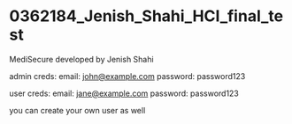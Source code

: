 # 0362184_Jenish_Shahi_HCI_final_test
MediSecure developed by Jenish Shahi

admin creds: 
email: john@example.com
password: password123

user creds:
email: jane@example.com
password: password123

you can create your own user as well
